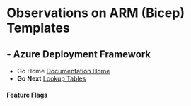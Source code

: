#  Observations on ARM (Bicep) Templates # 

## - Azure Deployment Framework ## 
- Go Home [Documentation Home](./index.md)
- **Go Next** [Lookup Tables](./Lookup_Tables.md)

####  Feature Flags

